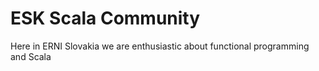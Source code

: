 # ESK Scala Community

Here in ERNI Slovakia we are enthusiastic about functional programming and Scala